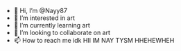 - 👋 Hi, I’m @Nayy87
- 👀 I’m interested in art 
- 🌱 I’m currently learning art
- 💞️ I’m looking to collaborate on art
- 📫 How to reach me idk
HII IM NAY TYSM HHEHEWHEH
<!---
Nayy87/Nayy87 is a ✨ special ✨ repository because its `README.md` (this file) appears on your GitHub profile.
You can click the Preview link to take a look at your changes.
--->
